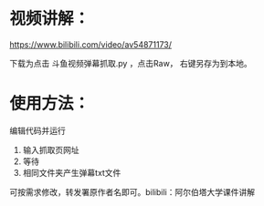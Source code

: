 # 视频讲解：
https://www.bilibili.com/video/av54871173/

下载为点击 斗鱼视频弹幕抓取.py ，点击Raw， 右键另存为到本地。

# 使用方法：
编辑代码并运行
1. 输入抓取页网址
2. 等待
3. 相同文件夹产生弹幕txt文件

可按需求修改，转发署原作者名即可。bilibili：阿尔伯塔大学课件讲解
